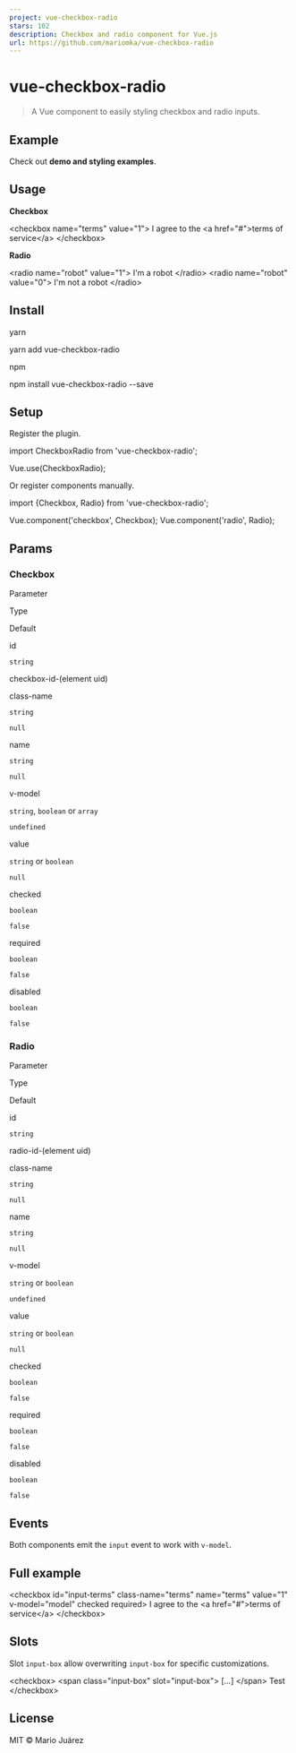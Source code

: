 ```yaml
---
project: vue-checkbox-radio
stars: 102
description: Checkbox and radio component for Vue.js
url: https://github.com/mariomka/vue-checkbox-radio
---
```


vue-checkbox-radio
==================

> A Vue component to easily styling checkbox and radio inputs.

Example
-------

Check out **demo and styling examples**.

Usage
-----

**Checkbox**

<checkbox name\="terms" value\="1"\>
	I agree to the <a href\="#"\>terms of service</a\>
</checkbox\>

**Radio**

<radio name\="robot" value\="1"\>
	I'm a robot
</radio\>
<radio name\="robot" value\="0"\>
	I'm not a robot
</radio\>

Install
-------

yarn

yarn add vue-checkbox-radio

npm

npm install vue-checkbox-radio --save

Setup
-----

Register the plugin.

import CheckboxRadio from 'vue-checkbox-radio';

Vue.use(CheckboxRadio);

Or register components manually.

import {Checkbox, Radio} from 'vue-checkbox-radio';

Vue.component('checkbox', Checkbox);
Vue.component('radio', Radio);

Params
------

### Checkbox

Parameter

Type

Default

id

`string`

checkbox-id-(element uid)

class-name

`string`

`null`

name

`string`

`null`

v-model

`string`, `boolean` or `array`

`undefined`

value

`string` or `boolean`

`null`

checked

`boolean`

`false`

required

`boolean`

`false`

disabled

`boolean`

`false`

### Radio

Parameter

Type

Default

id

`string`

radio-id-(element uid)

class-name

`string`

`null`

name

`string`

`null`

v-model

`string` or `boolean`

`undefined`

value

`string` or `boolean`

`null`

checked

`boolean`

`false`

required

`boolean`

`false`

disabled

`boolean`

`false`

Events
------

Both components emit the `input` event to work with `v-model`.

Full example
------------

<checkbox
    id\="input-terms"
    class-name\="terms"
    name\="terms"
    value\="1"
    v-model\="model"
    checked
    required\>
    I agree to the <a href\="#"\>terms of service</a\>
</checkbox\>

Slots
-----

Slot `input-box` allow overwriting `input-box` for specific customizations.

<checkbox\>
    <span class\="input-box" slot\="input-box"\>
        \[...\]
    </span\>
    Test
</checkbox\>

License
-------

MIT © Mario Juárez
